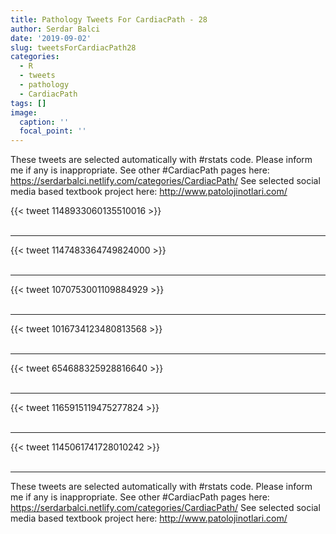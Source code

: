 ```yaml
---
title: Pathology Tweets For CardiacPath - 28
author: Serdar Balci
date: '2019-09-02'
slug: tweetsForCardiacPath28
categories:
  - R
  - tweets
  - pathology
  - CardiacPath
tags: []
image:
  caption: ''
  focal_point: ''
---
```



These tweets are selected automatically with #rstats code. Please inform me if any is inappropriate.
See other #CardiacPath pages here: https://serdarbalci.netlify.com/categories/CardiacPath/ 
See selected social media based textbook project here: http://www.patolojinotlari.com/

{{< tweet 1148933060135510016 >}}
<br>
<br>
<hr>
{{< tweet 1147483364749824000 >}}
<br>
<br>
<hr>
{{< tweet 1070753001109884929 >}}
<br>
<br>
<hr>
{{< tweet 1016734123480813568 >}}
<br>
<br>
<hr>
{{< tweet 654688325928816640 >}}
<br>
<br>
<hr>
{{< tweet 1165915119475277824 >}}
<br>
<br>
<hr>
{{< tweet 1145061741728010242 >}}
<br>
<br>
<hr>


These tweets are selected automatically with #rstats code. Please inform me if any is inappropriate.
See other #CardiacPath pages here: https://serdarbalci.netlify.com/categories/CardiacPath/ 
See selected social media based textbook project here: http://www.patolojinotlari.com/
